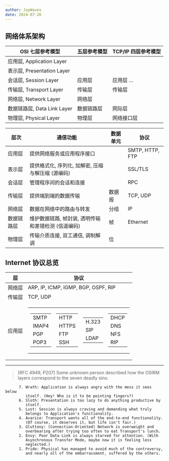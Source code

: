 ```yaml
---
author: JayWaves
date: 2024-07-26
---
```


## 网络体系架构

| OSI 七层参考模型 | 五层参考模型 | TCP/IP 四层参考模型 |
| ---------------- | ------------ | ------------------- | 
| 应用层, Application Layer           |              |                     |          
| 表示层, Presentation Layer           |              |                     |          
| 会话层, Session Layer           | 应用层       | 应用层 ...          |      
| 传输层, Transport Layer           | 传输层       | 传输层      | 
| 网络层, Network Layer           | 网络层       |                     | 
| 数据链路层, Data Link Layer       | 数据链路层   | 网际层           | 
| 物理层, Physical Layer           | 物理层       | 网络接口层          | 

| 层次       | 通信功能                                          | 数据单元 | 协议 |
| ---------- | ------------------------------------------------- | -------- | ---- |
| 应用层     | 提供网络服务或应用程序接口                        |          | SMTP, HTTP, FTP     |
| 表示层     | 提供格式化, 序列化, 加解密, 压缩与解压缩 (源编码) |          | SSL/TLS     |
| 会话层     | 管理程序间的会话和连接                            |          |  RPC    |
| 传输层     | 提供端到端的数据传输                              | 数据报   | TCP, UDP     |
| 网络层     | 数据在网络中的路由与转发                          | 分组     | IP      |
| 数据链路层 | 维护数据链路, 帧封装, 透明传输和差错检测 (信道编码)         | 帧       |  Ethernet    |
| 物理层     | 传输介质连接, 双工通信, 调制解调                           | 位       |      |

## Internet 协议总览

| 层     | 协议                           |
| ------ | ------------------------------ |
| 网络层 | ARP, IP, ICMP, IGMP, BGP, OSPF, RIP |
| 传输层 | TCP, UDP                       |
| 应用层 |           <table> <tr><td><table><tr> <td>SMTP</td></tr> <tr> <td>IMAP4</td> </tr> <tr> <td>PGP</td> </tr><tr> <td>POP3</td> </tr></table></td><td><table> <tr> <td>HTTP</td> </tr> <tr> <td>HTTPS</td> </tr> <tr> <td>FTP</td> </tr>  <tr> <td>SSH</td> </tr></table></td><td> <table><tr><td>H.323</td></tr><tr><td>SIP</td><tr><td>LDAP</td></tr></table></td><td><table><tr><td>DHCP</td></tr><tr><td>DNS</td><tr><td>NFS</td></tr><tr><td>RIP</td></tr></table></td></tr></table>                     |


***

> [RFC 4949, P207] Some unknown person described how the OSIRM layers correspond to the seven deadly sins:
```
      7. Wrath: Application is always angry with the mess it sees below
         itself. (Hey! Who is it to be pointing fingers?)
      6. Sloth: Presentation is too lazy to do anything productive by
         itself.
      5. Lust: Session is always craving and demanding what truly
         belongs to Application's functionality.
      4. Avarice: Transport wants all of the end-to-end functionality.
         (Of course, it deserves it, but life isn't fair.)
      3. Gluttony: (Connection-Oriented) Network is overweight and
         overbearing after trying too often to eat Transport's lunch.
      2. Envy: Poor Data Link is always starved for attention. (With
         Asynchronous Transfer Mode, maybe now it is feeling less
         neglected.)
      1. Pride: Physical has managed to avoid much of the controversy,
         and nearly all of the embarrassment, suffered by the others.
```